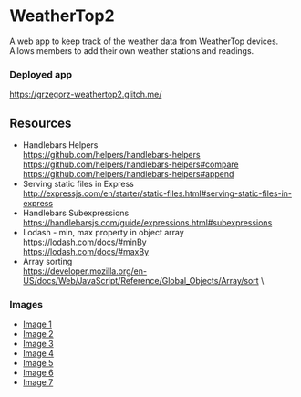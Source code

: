 # WeatherTop2
A web app to keep track of the weather data from WeatherTop devices.
Allows members to add their own weather stations and readings.
### Deployed app
https://grzegorz-weathertop2.glitch.me/

## Resources
* Handlebars Helpers \
  https://github.com/helpers/handlebars-helpers \
  https://github.com/helpers/handlebars-helpers#compare \
  https://github.com/helpers/handlebars-helpers#append
* Serving static files in Express \
  http://expressjs.com/en/starter/static-files.html#serving-static-files-in-express
* Handlebars Subexpressions \
  https://handlebarsjs.com/guide/expressions.html#subexpressions
* Lodash - min, max property in object array \
  https://lodash.com/docs/#minBy \
  https://lodash.com/docs/#maxBy
* Array sorting \
  https://developer.mozilla.org/en-US/docs/Web/JavaScript/Reference/Global_Objects/Array/sort \


### Images
* [Image 1](https://www.freepik.com/free-vector/meteorology-abstract-concept-vector-illustration-met-station-meteorology-program-university-degree-weather-prediction-method-measuring-instruments-atmosphere-study-abstract-metaphor_11668297.htm)
* [Image 2](https://www.freepik.com/free-vector/men-heat-cold-weather-flat-illustration_16375455.htm)
* [Image 3](https://www.freepik.com/free-vector/hand-holding-mobile-phone-with-weather-app-vector-illustration_16375189.htm)
* [Image 4](https://www.freepik.com/free-vector/access-control-system-abstract-concept_12085707.htm)
* [Image 5](https://www.freepik.com/free-vector/account-concept-illustration_5464649.htm)
* [Image 6](https://www.freepik.com/free-vector/settings-concept-illustration_9793179.htm#query=setting&position=8&from_view=search)
* [Image 7](https://www.freepik.com/free-vector/oops-404-error-with-broken-robot-concept-illustration_13315300.htm)